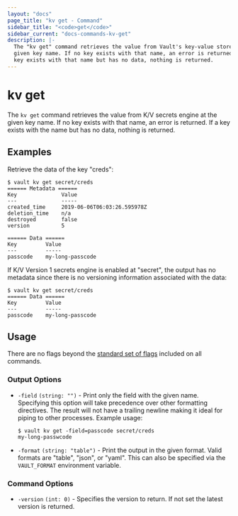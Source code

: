 ```yaml
---
layout: "docs"
page_title: "kv get - Command"
sidebar_title: "<code>get</code>"
sidebar_current: "docs-commands-kv-get"
description: |-
  The "kv get" command retrieves the value from Vault's key-value store at the
  given key name. If no key exists with that name, an error is returned. If a
  key exists with that name but has no data, nothing is returned.
---
```


# kv get

The `kv get` command retrieves the value from K/V secrets engine at the given
key name. If no key exists with that name, an error is returned. If a key exists
with the name but has no data, nothing is returned.

## Examples

Retrieve the data of the key "creds":

```text
$ vault kv get secret/creds
====== Metadata ======
Key              Value
---              -----
created_time     2019-06-06T06:03:26.595978Z
deletion_time    n/a
destroyed        false
version          5

====== Data ======
Key         Value
---         -----
passcode    my-long-passcode
```

If K/V Version 1 secrets engine is enabled at "secret", the output has no
metadata since there is no versioning information associated with the data:

```text
$ vault kv get secret/creds
====== Data ======
Key         Value
---         -----
passcode    my-long-passcode
```

## Usage

There are no flags beyond the [standard set of flags](/docs/commands/index.html)
included on all commands.

### Output Options

- `-field` `(string: "")` - Print only the field with the given name. Specifying
  this option will take precedence over other formatting directives. The result
  will not have a trailing newline making it ideal for piping to other
  processes. 
  Example usage:

  ```text
  $ vault kv get -field=passcode secret/creds
  my-long-passwcode
  ```

- `-format` `(string: "table")` - Print the output in the given format. Valid
  formats are "table", "json", or "yaml". This can also be specified via the
  `VAULT_FORMAT` environment variable.

### Command Options

- `-version` `(int: 0)` - Specifies the version to return. If not set the
 latest version is returned.
